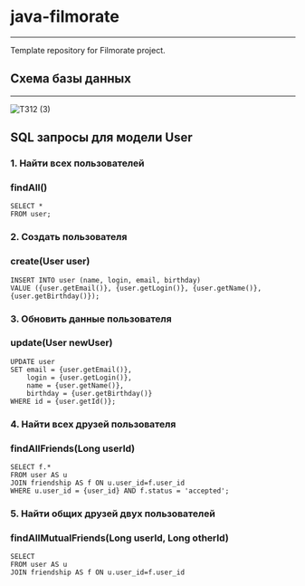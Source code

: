 # java-filmorate

---
Template repository for Filmorate project.


## Схема базы данных

---
![ТЗ12 (3)](https://github.com/user-attachments/assets/689e5599-f80d-40ad-8fe3-6eb5dd8b469e)

## SQL запросы для модели User

### 1. Найти всех пользователей
### findAll()
```
SELECT *
FROM user;
```
### 2. Создать пользователя
### create(User user)
```
INSERT INTO user (name, login, email, birthday)
VALUE ({user.getEmail()}, {user.getLogin()}, {user.getName()}, {user.getBirthday()});
```
### 3. Обновить данные пользователя
### update(User newUser)
```
UPDATE user 
SET email = {user.getEmail()}, 
    login = {user.getLogin()}, 
    name = {user.getName()}, 
    birthday = {user.getBirthday()}
WHERE id = {user.getId()};
```
### 4. Найти всех друзей пользователя
### findAllFriends(Long userId)
```
SELECT f.*
FROM user AS u
JOIN friendship AS f ON u.user_id=f.user_id
WHERE u.user_id = {user_id} AND f.status = 'accepted';
```
### 5. Найти общих друзей двух пользователей
### findAllMutualFriends(Long userId, Long otherId)
```
SELECT
FROM user AS u
JOIN friendship AS f ON u.user_id=f.user_id
```

